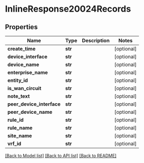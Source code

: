 # InlineResponse20024Records

## Properties
Name | Type | Description | Notes
------------ | ------------- | ------------- | -------------
**create_time** | **str** |  | [optional] 
**device_interface** | **str** |  | [optional] 
**device_name** | **str** |  | [optional] 
**enterprise_name** | **str** |  | [optional] 
**entity_id** | **str** |  | [optional] 
**is_wan_circuit** | **str** |  | [optional] 
**note_text** | **str** |  | [optional] 
**peer_device_interface** | **str** |  | [optional] 
**peer_device_name** | **str** |  | [optional] 
**rule_id** | **str** |  | [optional] 
**rule_name** | **str** |  | [optional] 
**site_name** | **str** |  | [optional] 
**vrf_id** | **str** |  | [optional] 

[[Back to Model list]](../README.md#documentation-for-models) [[Back to API list]](../README.md#documentation-for-api-endpoints) [[Back to README]](../README.md)

